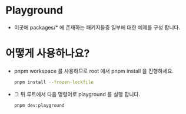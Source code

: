 # Playground

- 이곳에 packages/\* 에 존재하는 패키지들중 일부에 대한 예제를 구성 합니다.

# 어떻게 사용하나요?

- pnpm workspace 를 사용하므로 root 에서 pnpm install 을 진행하세요.

  ```bash
  pnpm install --frozen-lockfile
  ```

- 그 뒤 루트에서 다음 명령어로 playground 를 실행 합니다.

  ```bash
  pnpm dev:playground
  ```
